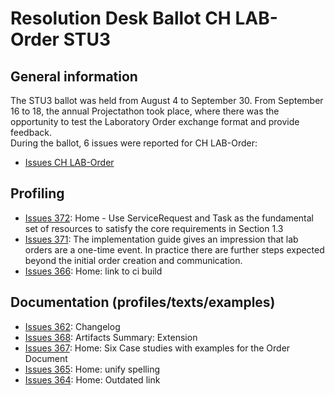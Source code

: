 # Resolution Desk Ballot CH LAB-Order STU3

## General information
The STU3 ballot was held from August 4 to September 30. From September 16 to 18, 
the annual Projectathon took place, where there was the opportunity to test the 
Laboratory Order exchange format and provide feedback.   
During the ballot, 6 issues were reported for CH LAB-Order:
* [Issues CH LAB-Order](https://github.com/hl7ch/ch-lab-order/issues?q=is%3Aissue%20state%3Aopen%20label%3A%22STU%203%20Ballot%22)

## Profiling
* [Issues 372](https://github.com/hl7ch/ch-lab-order/issues/372): Home - Use ServiceRequest and Task as the fundamental set of resources to satisfy the core requirements in Section 1.3
* [Issues 371](https://github.com/hl7ch/ch-lab-order/issues/371): The implementation guide gives an impression that lab orders are a one-time event. In practice there are further steps expected beyond the initial order creation and communication.
* [Issues 366](https://github.com/hl7ch/ch-lab-order/issues/366): Home: link to ci build

## Documentation (profiles/texts/examples)
* [Issues 362](https://github.com/hl7ch/ch-lab-order/issues/362): Changelog
* [Issues 368](https://github.com/hl7ch/ch-lab-order/issues/368): Artifacts Summary: Extension
* [Issues 367](https://github.com/hl7ch/ch-lab-order/issues/367): Home: Six Case studies with examples for the Order Document
* [Issues 365](https://github.com/hl7ch/ch-lab-order/issues/365): Home: unify spelling 
* [Issues 364](https://github.com/hl7ch/ch-lab-order/issues/364): Home: Outdated link
 
